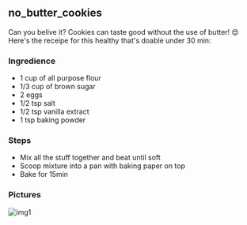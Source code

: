 ## no_butter_cookies
Can you belive it? Cookies can taste good without the use of butter! :heart_eyes: <br />
Here's the receipe for this healthy that's doable under 30 min:

### Ingredience
- 1 cup of all purpose flour
- 1/3 cup of brown sugar 
- 2 eggs
- 1/2 tsp salt
- 1/2 tsp vanilla extract
- 1 tsp baking powder

### Steps
- Mix all the stuff together and beat until soft
- Scoop mixture into a pan with baking paper on top
- Bake for 15min 

### Pictures
![img1](https://github.com/krystinli/Cooking_Recipe/blob/master/pics/678D81A6-29CC-44C1-BB32-451D1CCF0EF2.jpeg)
